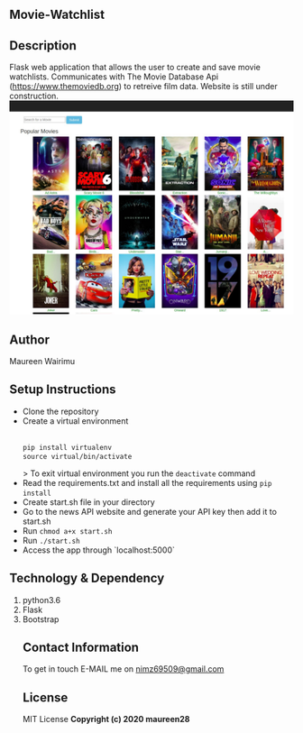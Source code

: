 ## Movie-Watchlist

## Description
Flask web application that allows the user to create and save movie watchlists. Communicates with The Movie Database Api (https://www.themoviedb.org) to retreive film data. Website is still under construction. 
<img src='/Screenshot from 2020-04-28 10-03-24.jpg' alt='Movie posters' width='1000px'>

## Author
Maureen Wairimu

## Setup Instructions

<ul>
<li>Clone the repository</li>
<li>Create a virtual environment
<pre>
<code>
pip install virtualenv
source virtual/bin/activate
</code></pre>
> To exit virtual environment you run the <code>deactivate</code> command
</li>
<li>Read the requirements.txt and install all the requirements using <code>pip install <name> </code></li>
<li>Create start.sh file in your directory</li>
<li>Go to the news API website and generate your API key then add it to start.sh</li>
<li> Run <code>chmod a+x start.sh </code></li>
<li>Run <code>./start.sh</code></li>
<li>Access the app through `localhost:5000`</li>

</ul>

## Technology & Dependency
<ol>
<li>python3.6</li>
<li>Flask</li>
<li>Bootstrap</li>

## Contact Information
To get in touch E-MAIL me on nimz69509@gmail.com

## License
MIT License
<b>Copyright (c) 2020 maureen28<b>
